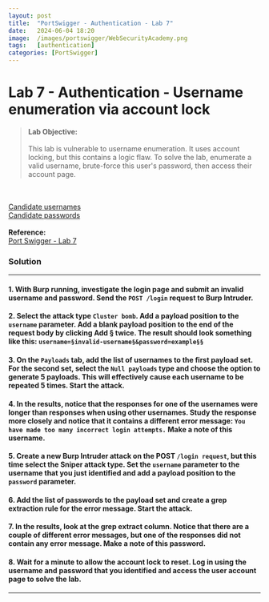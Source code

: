 ```yaml
---
layout: post
title:  "PortSwigger - Authentication - Lab 7"
date:   2024-06-04 18:20
image:  /images/portswigger/WebSecurityAcademy.png
tags:   [authentication]
categories: [PortSwigger]
---
```


# Lab 7 - Authentication - Username enumeration via account lock
><b>Lab Objective:</b>
<br/><br/>
This lab is vulnerable to username enumeration. It uses account locking, but this contains a logic flaw. To solve the lab, enumerate a valid username, brute-force this user's password, then access their account page.
<br/>
<br/>
<a href="https://portswigger.net/web-security/authentication/auth-lab-usernames">Candidate usernames</a>
<br/>
<a href="https://portswigger.net/web-security/authentication/auth-lab-passwords">Candidate passwords</a>
<br/>
<br/>
<b>Reference:</b>
<br/>
<a href="https://portswigger.net/web-security/authentication/password-based/lab-username-enumeration-via-account-lock">Port Swigger - Lab 7</a>
<br/>

### Solution
<hr/>

#### 1. With Burp running, investigate the login page and submit an invalid username and password. Send the `POST /login` request to Burp Intruder.

#### 2. Select the attack type `Cluster bomb`. Add a payload position to the `username` parameter. Add a blank payload position to the end of the request body by clicking Add § twice. The result should look something like this: `username=§invalid-username§&password=example§§`

#### 3. On the `Payloads` tab, add the list of usernames to the first payload set. For the second set, select the `Null payloads` type and choose the option to generate 5 payloads. This will effectively cause each username to be repeated 5 times. Start the attack.

#### 4. In the results, notice that the responses for one of the usernames were longer than responses when using other usernames. Study the response more closely and notice that it contains a different error message: `You have made too many incorrect login attempts.` Make a note of this username.

#### 5. Create a new Burp Intruder attack on the POST `/login request`, but this time select the Sniper attack type. Set the `username` parameter to the username that you just identified and add a payload position to the `password` parameter.

#### 6. Add the list of passwords to the payload set and create a grep extraction rule for the error message. Start the attack.

#### 7. In the results, look at the grep extract column. Notice that there are a couple of different error messages, but one of the responses did not contain any error message. Make a note of this password.

#### 8. Wait for a minute to allow the account lock to reset. Log in using the username and password that you identified and access the user account page to solve the lab.

<hr/>
